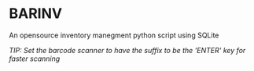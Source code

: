 # BARINV
An opensource inventory manegment python script using SQLite


*TIP: Set the barcode scanner to have the suffix to be the 'ENTER' key for faster scanning*
